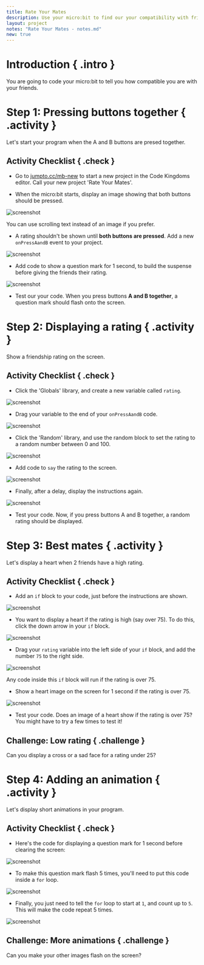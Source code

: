 ```yaml
---
title: Rate Your Mates
description: Use your micro:bit to find our your compatibility with friends!
layout: project
notes: "Rate Your Mates - notes.md"
new: true
---
```


# Introduction { .intro }

You are going to code your micro:bit to tell you how compatible you are with your friends.

# Step 1: Pressing buttons together { .activity }

Let's start your program when the A and B buttons are presed together.

## Activity Checklist { .check }

+ Go to <a href="http://jumpto.cc/mb-new" target="_blank">jumpto.cc/mb-new</a> to start a new project in the Code Kingdoms editor. Call your new project 'Rate Your Mates'.

+ When the micro:bit starts, display an image showing that both buttons should be pressed.

![screenshot](images/rate-start-img.png)

You can use scrolling text instead of an image if you prefer.

+ A rating shouldn't be shown until __both buttons are pressed__. Add a new `onPressAandB` event to your project.

![screenshot](images/rate-event-ab.png)

+ Add code to show a question mark for 1 second, to build the suspense before giving the friends their rating.

![screenshot](images/rate-question.png)

+ Test our your code. When you press buttons __A and B together__, a question mark should flash onto the screen.

# Step 2: Displaying a rating { .activity }

Show a friendship rating on the screen.

## Activity Checklist { .check }

+ Click the 'Globals' library, and create a new variable called `rating`.

![screenshot](images/rate-rating.png)

+ Drag your variable to the end of your `onPressAandB` code.

![screenshot](images/rate-rating-set.png)

+ Click the 'Random' library, and use the random block to set the rating to a random number between 0 and 100.

![screenshot](images/rate-rating-random.png)

+ Add code to `say` the rating to the screen.

![screenshot](images/rate-rating-say.png)

+ Finally, after a delay, display the instructions again.

![screenshot](images/rate-end-inst.png)

+ Test your code. Now, if you press buttons A and B together, a random rating should be displayed.

# Step 3: Best mates { .activity }

Let's display a heart when 2 friends have a high rating.

## Activity Checklist { .check }

+ Add an `if` block to your code, just before the instructions are shown.

![screenshot](images/rate-if.png)

+ You want to display a heart if the rating is high (say over 75). To do this, click the down arrow in your `if` block.

![screenshot](images/rate-condition.png)

+ Drag your `rating` variable into the left side of your `if` block, and add the number `75` to the right side.

![screenshot](images/rate-75.png)

Any code inside this `if` block will run if the rating is over 75.

+ Show a heart image on the screen for 1 second if the rating is over 75.

![screenshot](images/rate-heart.png)

+ Test your code. Does an image of a heart show if the rating is over 75? You might have to try a few times to test it!

## Challenge: Low rating { .challenge }
Can you display a cross or a sad face for a rating under 25?

# Step 4: Adding an animation { .activity }

Let's display short animations in your program.

## Activity Checklist { .check }

+ Here's the code for displaying a question mark for 1 second before clearing the screen:

![screenshot](images/rate-question-code.png)

+ To make this question mark flash 5 times, you'll need to put this code inside a `for` loop.

![screenshot](images/rate-for.png)

+ Finally, you just need to tell the `for` loop to start at `1`, and count up to `5`. This will make the code repeat 5 times.

![screenshot](images/rate-1-5.png)

## Challenge: More animations { .challenge }
Can you make your other images flash on the screen?
